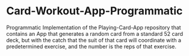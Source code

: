 # Card-Workout-App-Programmatic
Programmatic Implementation of the Playing-Card-App repository that contains an App that generates a random card from a standard 52 card deck, but with the catch that the suit of that card will coordinate with a predetermined exercise, and the number is the reps of that exercise.
